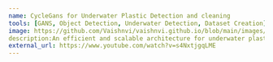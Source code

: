 ```yaml
---
name: CycleGans for Underwater Plastic Detection and cleaning
tools: [GANS, Object Detection, Underwater Detection, Dataset Creation]
image: https://github.com/Vaishnvi/vaishnvi.github.io/blob/main/images/gamma.png
description:An efficient and scalable architecture for underwater plastic detection and cleaning using Underwater Autonomous Vehicle (AUV) and CycleGans as Data Augmentation technique to convert in air plastic to underwater style.
external_url: https://www.youtube.com/watch?v=s4NxtjgqLME
---
```


